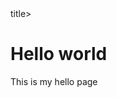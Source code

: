 <!DOCTYPE html>
<html>
  <head>
    <title>My hello page</title>title>
  </head>
  <body>
    <h1>Hello world</h1>
    <p>This is my hello page</p>
  </body>
</html>
